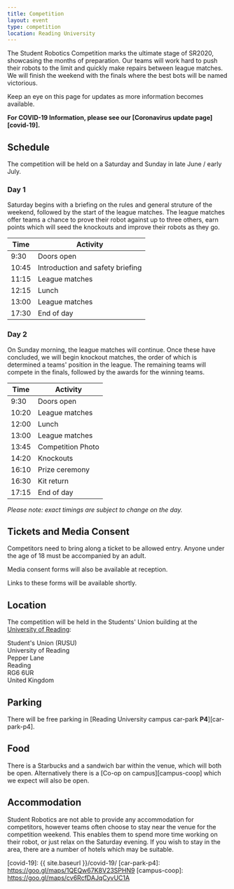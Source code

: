 ```yaml
---
title: Competition
layout: event
type: competition
location: Reading University
---
```


The Student Robotics Competition marks the ultimate stage of SR2020, showcasing the months of preparation. Our teams will work hard to push their robots to the limit and quickly make repairs between league matches. We will finish the weekend with the finals where the best bots will be named victorious.

Keep an eye on this page for updates as more information becomes available.

**For COVID-19 Information, please see our [Coronavirus update page][covid-19].**

## Schedule

The competition will be held on a Saturday and Sunday in late June / early July.

### Day 1

Saturday begins with a briefing on the rules and general struture of the
weekend, followed by the start of the league matches. The league matches offer
teams a chance to prove their robot against up to three others, earn points
which will seed the knockouts and improve their robots as they go.

| Time  | Activity                         |
|-------|----------------------------------|
| 9:30  | Doors open                       |
| 10:45 | Introduction and safety briefing |
| 11:15 | League matches                   |
| 12:15 | Lunch                            |
| 13:00 | League matches                   |
| 17:30 | End of day                       |

### Day 2

On Sunday morning, the league matches will continue. Once these have concluded,
we will begin knockout matches, the order of which is determined a teams'
position in the league. The remaining teams will compete in the finals, followed
by the awards for the winning teams.

| Time  | Activity                |
|-------|-------------------------|
| 9:30  | Doors open              |
| 10:20 | League matches          |
| 12:00 | Lunch                   |
| 13:00 | League matches          |
| 13:45 | Competition Photo       |
| 14:20 | Knockouts               |
| 16:10 | Prize ceremony          |
| 16:30 | Kit return              |
| 17:15 | End of day              |

*Please note: exact timings are subject to change on the day.*

## Tickets and Media Consent

Competitors need to bring along a ticket to be allowed entry. Anyone under the age of 18 must be accompanied by an adult.

Media consent forms will also be available at reception.

Links to these forms will be available shortly.

## Location

The competition will be held in the Students' Union building at the [University of Reading][reading-campus-directions]:

Student's Union (RUSU)  
University of Reading  
Pepper Lane  
Reading  
RG6 6UR  
United Kingdom  

## Parking

There will be free parking in [Reading University campus car-park **P4**][car-park-p4].

## Food

There is a Starbucks and a sandwich bar within the venue, which will both be open.
Alternatively there is a [Co-op on campus][campus-coop] which we expect will also be open.

## Accommodation

Student Robotics are not able to provide any accommodation for competitors,
however teams often choose to stay near the venue for the competition weekend.
This enables them to spend more time working on their robot, or just relax on
the Saturday evening. If you wish to stay in the area, there are a number of
hotels which may be suitable.

[reading-campus-directions]: https://www.rusu.co.uk/contact/find-us/
[teams-contact]: mailto:teams@studentrobotics.org
[covid-19]: {{ site.baseurl }}/covid-19/
[car-park-p4]: https://goo.gl/maps/1QEQw67K8V23SPHN9
[campus-coop]: https://goo.gl/maps/cv6RcfDAJqCyvUC1A
